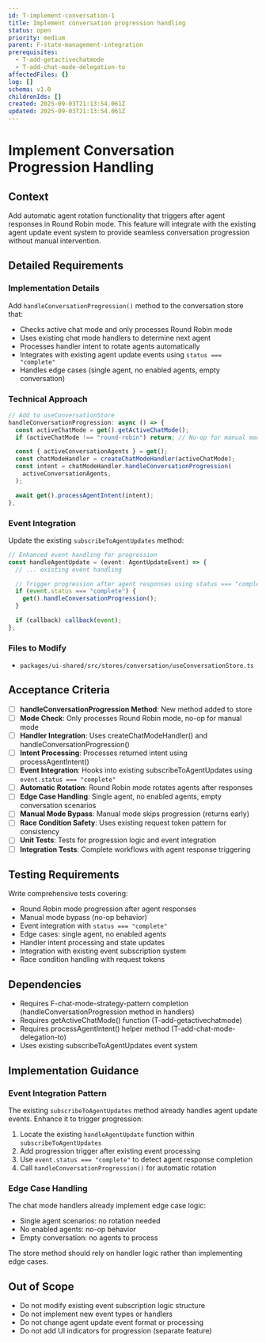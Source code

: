```yaml
---
id: T-implement-conversation-1
title: Implement conversation progression handling
status: open
priority: medium
parent: F-state-management-integration
prerequisites:
  - T-add-getactivechatmode
  - T-add-chat-mode-delegation-to
affectedFiles: {}
log: []
schema: v1.0
childrenIds: []
created: 2025-09-03T21:13:54.061Z
updated: 2025-09-03T21:13:54.061Z
---
```


# Implement Conversation Progression Handling

## Context

Add automatic agent rotation functionality that triggers after agent responses in Round Robin mode. This feature will integrate with the existing agent update event system to provide seamless conversation progression without manual intervention.

## Detailed Requirements

### Implementation Details

Add `handleConversationProgression()` method to the conversation store that:

- Checks active chat mode and only processes Round Robin mode
- Uses existing chat mode handlers to determine next agent
- Processes handler intent to rotate agents automatically
- Integrates with existing agent update events using `status === "complete"`
- Handles edge cases (single agent, no enabled agents, empty conversation)

### Technical Approach

```typescript
// Add to useConversationStore
handleConversationProgression: async () => {
  const activeChatMode = get().getActiveChatMode();
  if (activeChatMode !== "round-robin") return; // No-op for manual mode

  const { activeConversationAgents } = get();
  const chatModeHandler = createChatModeHandler(activeChatMode);
  const intent = chatModeHandler.handleConversationProgression(
    activeConversationAgents,
  );

  await get().processAgentIntent(intent);
},
```

### Event Integration

Update the existing `subscribeToAgentUpdates` method:

```typescript
// Enhanced event handling for progression
const handleAgentUpdate = (event: AgentUpdateEvent) => {
  // ... existing event handling

  // Trigger progression after agent responses using status === "complete"
  if (event.status === "complete") {
    get().handleConversationProgression();
  }

  if (callback) callback(event);
};
```

### Files to Modify

- `packages/ui-shared/src/stores/conversation/useConversationStore.ts`

## Acceptance Criteria

- [ ] **handleConversationProgression Method**: New method added to store
- [ ] **Mode Check**: Only processes Round Robin mode, no-op for manual mode
- [ ] **Handler Integration**: Uses createChatModeHandler() and handleConversationProgression()
- [ ] **Intent Processing**: Processes returned intent using processAgentIntent()
- [ ] **Event Integration**: Hooks into existing subscribeToAgentUpdates using `event.status === "complete"`
- [ ] **Automatic Rotation**: Round Robin mode rotates agents after responses
- [ ] **Edge Case Handling**: Single agent, no enabled agents, empty conversation scenarios
- [ ] **Manual Mode Bypass**: Manual mode skips progression (returns early)
- [ ] **Race Condition Safety**: Uses existing request token pattern for consistency
- [ ] **Unit Tests**: Tests for progression logic and event integration
- [ ] **Integration Tests**: Complete workflows with agent response triggering

## Testing Requirements

Write comprehensive tests covering:

- Round Robin mode progression after agent responses
- Manual mode bypass (no-op behavior)
- Event integration with `status === "complete"`
- Edge cases: single agent, no enabled agents
- Handler intent processing and state updates
- Integration with existing event subscription system
- Race condition handling with request tokens

## Dependencies

- Requires F-chat-mode-strategy-pattern completion (handleConversationProgression method in handlers)
- Requires getActiveChatMode() function (T-add-getactivechatmode)
- Requires processAgentIntent() helper method (T-add-chat-mode-delegation-to)
- Uses existing subscribeToAgentUpdates event system

## Implementation Guidance

### Event Integration Pattern

The existing `subscribeToAgentUpdates` method already handles agent update events. Enhance it to trigger progression:

1. Locate the existing `handleAgentUpdate` function within `subscribeToAgentUpdates`
2. Add progression trigger after existing event processing
3. Use `event.status === "complete"` to detect agent response completion
4. Call `handleConversationProgression()` for automatic rotation

### Edge Case Handling

The chat mode handlers already implement edge case logic:

- Single agent scenarios: no rotation needed
- No enabled agents: no-op behavior
- Empty conversation: no agents to process

The store method should rely on handler logic rather than implementing edge cases.

## Out of Scope

- Do not modify existing event subscription logic structure
- Do not implement new event types or handlers
- Do not change agent update event format or processing
- Do not add UI indicators for progression (separate feature)
